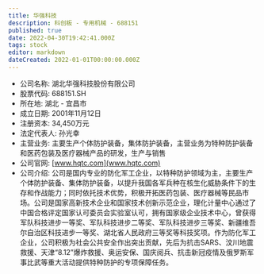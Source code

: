 ```yaml
---
title: 华强科技
description: 科创板 - 专用机械 - 688151
published: true
date: 2022-04-30T19:42:41.000Z
tags: stock
editor: markdown
dateCreated: 2022-01-01T00:00:00.000Z
---
```


- 公司名称: 湖北华强科技股份有限公司
- 股票代码: 688151.SH
- 所在地: 湖北 - 宜昌市
- 成立日期: 2001年11月12日
- 注册资本: 34,450万元
- 法定代表人: 孙光幸
- 主营业务: 主要生产个体防护装备，集体防护装备，主营业务为特种防护装备和医药包装及医疗器械产品的研发，生产与销售
- 公司官网: [www.hqtc.com](www.hqtc.com)
- 公司介绍: 公司是国内专业的防化军工企业，以特种防护领域为主，主要生产个体防护装备、集体防护装备，以提升我国各军兵种在核生化威胁条件下的生存和作战能力；同时依托技术优势，积极开拓医药包装、医疗器械等民品市场。公司是国家高新技术企业和国家技术创新示范企业，理化计量中心通过了中国合格评定国家认可委员会实验室认可，拥有国家级企业技术中心，曾获得军队科技进步一等奖、军队科技进步二等奖、军队科技进步三等奖、新疆维吾尔自治区科技进步一等奖、湖北省人民政府三等奖等科技奖项。作为防化军工企业，公司积极为社会公共安全作出突出贡献，先后为抗击SARS、汶川地震救援、天津“8.12”爆炸救援、奥运安保、国庆阅兵、抗击新冠疫情及俄罗斯军事比武等重大活动提供特种防护的专项保障任务。


